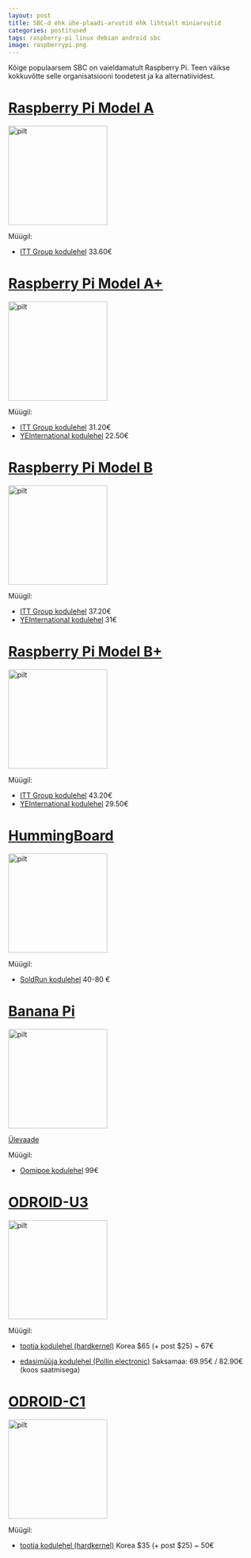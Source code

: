 ```yaml
---
layout: post
title: SBC-d ehk ühe-plaadi-arvutid ehk lihtsalt miniarvutid
categories: postitused
tags: raspberry-pi linux debian android sbc
image: raspberrypi.png
---
```

Kõige populaarsem SBC on vaieldamatult Raspberry Pi. Teen väikse kokkuvõtte selle organisatsiooni toodetest ja ka alternatiividest.



# [Raspberry Pi Model A](http://www.raspberrypi.org/product/model-a/)

![pilt]({{site.url}}{{page.url}}raspia.jpg)

Müügil:

- [ITT Group kodulehel](http://www.ittgroup.ee/et/e-shop/detail/24-raspberry-pi/flypage/283-raspberry-pi-mudel-a-256-mb?sef=hcfp) 33.60€



# [Raspberry Pi Model A+](http://www.raspberrypi.org/products/model-a-plus/)

![pilt]({{site.url}}{{page.url}}raspia+.jpg)

Müügil:

- [ITT Group kodulehel](http://www.ittgroup.ee/en/raspberry-pi/500-raspberry-pi-mudel-a.html?search_query=raspberry&results=23) 31.20€
- [YEInternational kodulehel](http://yeint.ee/elektroonika-1/arenduskomplektid/raspberry-pi-a) 22.50€



# [Raspberry Pi Model B](http://www.raspberrypi.org/product/model-b/)

![pilt]({{site.url}}{{page.url}}raspib.jpg)

Müügil:

- [ITT Group kodulehel](http://www.ittgroup.ee/et/e-shop/detail/24-raspberry-pi/flypage/227-raspberry-pi-mudel-b-512-mb?sef=hcfp) 37.20€
- [YEInternational kodulehel](http://yeint.ee/elektroonika-1/arenduskomplektid/raspberry-pi-type-b-512mb) 31€



# [Raspberry Pi Model B+](http://www.raspberrypi.org/product/model-b-plus/)

![pilt]({{site.url}}{{page.url}}raspib+.jpg)

Müügil:

- [ITT Group kodulehel](http://www.ittgroup.ee/en/raspberry-pi/456-raspberry-pi-mudel-b.html?search_query=raspberry&results=23) 43.20€
- [YEInternational kodulehel](http://yeint.ee/elektroonika-1/arenduskomplektid/raspberry-pi-b) 29.50€



# [HummingBoard](http://www.solid-run.com/products/hummingboard/linux-sbc-specifications/)

![pilt]({{site.url}}{{page.url}}HummingBoard.png)

Müügil:

- [SoldRun kodulehel](http://www.solid-run.com/shop/) 40-80 €



# [Banana Pi](http://www.bananapi.org/p/product.html)

![pilt]({{site.url}}{{page.url}}banana-pi.jpg)

[Ülevaade](http://raspi.tv/2014/banana-pi-review-first-impressions)

Müügil:

- [Oomipoe kodulehel](http://www.oomipood.ee/product/bp-a20/banana-pi-moodul-1ghz-1gb-ram) 99€



# [ODROID-U3](http://hardkernel.com/main/products/prdt_info.php?g_code=G138745696275)

![pilt]({{site.url}}{{page.url}}odroid-u3.jpg)

Müügil:

- [tootja kodulehel (hardkernel)](http://www.hardkernel.com/main/products/prdt_info.php?g_code=G141578608433) Korea $65 (+ post $25) ~  67€

- [edasimüüja kodulehel (Pollin electronic)](http://www.pollin.de/shop/dt/NTM3OTgxOTk-/Bausaetze_Module/Entwicklerboards/ODROID_U3_Einplatinen_Computer_Cortex_A9_QuadCore_2_GB.html) Saksamaa: 69.95€ / 82.90€ (koos saatmisega)



# [ODROID-C1](http://www.hardkernel.com/main/products/prdt_info.php?g_code=G141578608433)

![pilt]({{site.url}}{{page.url}}odroid-c1.jpg)

Müügil:

- [tootja kodulehel (hardkernel)](http://www.hardkernel.com/main/products/prdt_info.php?g_code=G141578608433) Korea $35 (+ post $25) ~  50€



<style>
img[alt=pilt] { width: 200px;}
</style>
